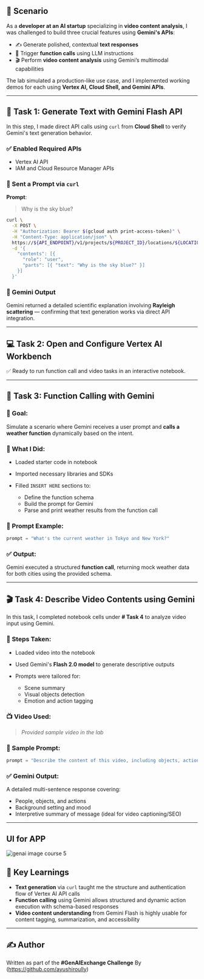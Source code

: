 ## 🚀 Scenario

As a **developer at an AI startup** specializing in **video content analysis**, I was challenged to build three crucial features using **Gemini's APIs**:

- ✍️ Generate polished, contextual **text responses**
- 🧠 Trigger **function calls** using LLM instructions
- 🎬 Perform **video content analysis** using Gemini’s multimodal capabilities

The lab simulated a production-like use case, and I implemented working demos for each using **Vertex AI, Cloud Shell, and Gemini APIs**.

---

## 🧪 Task 1: Generate Text with Gemini Flash API

In this step, I made direct API calls using `curl` from **Cloud Shell** to verify Gemini's text generation behavior.

### ✅ Enabled Required APIs

* Vertex AI API
* IAM and Cloud Resource Manager APIs

### 📡 Sent a Prompt via `curl`

**Prompt**:

> Why is the sky blue?

```bash
curl \
  -X POST \
  -H "Authorization: Bearer $(gcloud auth print-access-token)" \
  -H "Content-Type: application/json" \
  https://${API_ENDPOINT}/v1/projects/${PROJECT_ID}/locations/${LOCATION}/publishers/google/models/${MODEL_ID}:streamGenerateContent \
  -d '{
    "contents": [{
      "role": "user",
      "parts": [{ "text": "Why is the sky blue?" }]
    }]
  }'
```

### 💬 Gemini Output

Gemini returned a detailed scientific explanation involving **Rayleigh scattering** — confirming that text generation works via direct API integration.

---

## 💻 Task 2: Open and Configure Vertex AI Workbench

✅ Ready to run function call and video tasks in an interactive notebook.

---

## 🧠 Task 3: Function Calling with Gemini

### 🔄 Goal:

Simulate a scenario where Gemini receives a user prompt and **calls a weather function** dynamically based on the intent.

### 📂 What I Did:

* Loaded starter code in notebook
* Imported necessary libraries and SDKs
* Filled `INSERT HERE` sections to:

  * Define the function schema
  * Build the prompt for Gemini
  * Parse and print weather results from the function call

### 📌 Prompt Example:

```python
prompt = "What's the current weather in Tokyo and New York?"
```

### ✅ Output:

Gemini executed a structured **function call**, returning mock weather data for both cities using the provided schema.

---

## 🎬 Task 4: Describe Video Contents using Gemini

In this task, I completed notebook cells under **# Task 4** to analyze video input using Gemini.

### 🧩 Steps Taken:

* Loaded video into the notebook
* Used Gemini's **Flash 2.0 model** to generate descriptive outputs
* Prompts were tailored for:

  * Scene summary
  * Visual objects detection
  * Emotion and action tagging

### 📺 Video Used:

> *Provided sample video in the lab*

### 📌 Sample Prompt:

```python
prompt = "Describe the content of this video, including objects, actions, and overall tone."
```

### ✅ Gemini Output:

A detailed multi-sentence response covering:

* People, objects, and actions
* Background setting and mood
* Interpretive summary of message (ideal for video captioning/SEO)

---
## UI for APP
![genai image course 5](https://github.com/user-attachments/assets/e5303432-3302-431e-afa1-1c1ab0c30954)


## 🧠 Key Learnings

* **Text generation** via `curl` taught me the structure and authentication flow of Vertex AI API calls
* **Function calling** using Gemini allows structured and dynamic action execution with schema-based responses
* **Video content understanding** from Gemini Flash is highly usable for content tagging, summarization, and accessibility

---


## ✍️ Author

Written as part of the **#GenAIExchange Challenge** By (https://github.com/ayushiroully)
